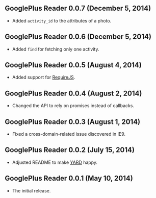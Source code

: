 ## GooglePlus Reader 0.0.7 (December 5, 2014)

* Added `activity_id` to the attributes of a photo.

## GooglePlus Reader 0.0.6 (December 5, 2014)

* Added `find` for fetching only one activity.

## GooglePlus Reader 0.0.5 (August 4, 2014)

* Added support for [RequireJS](http://requirejs.org/).

## GooglePlus Reader 0.0.4 (August 2, 2014)

* Changed the API to rely on promises instead of callbacks.

## GooglePlus Reader 0.0.3 (August 1, 2014)

* Fixed a cross-domain-related issue discovered in IE9.

## GooglePlus Reader 0.0.2 (July 15, 2014)

* Adjusted README to make [YARD](http://yardoc.org/) happy.

## GooglePlus Reader 0.0.1 (May 10, 2014)

* The initial release.
